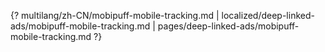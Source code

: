 {? multilang/zh-CN/mobipuff-mobile-tracking.md | localized/deep-linked-ads/mobipuff-mobile-tracking.md | pages/deep-linked-ads/mobipuff-mobile-tracking.md ?}
